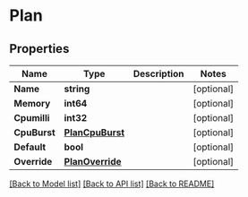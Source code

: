 # Plan

## Properties
Name | Type | Description | Notes
------------ | ------------- | ------------- | -------------
**Name** | **string** |  | [optional] 
**Memory** | **int64** |  | [optional] 
**Cpumilli** | **int32** |  | [optional] 
**CpuBurst** | [**PlanCpuBurst**](Plan_cpuBurst.md) |  | [optional] 
**Default** | **bool** |  | [optional] 
**Override** | [**PlanOverride**](PlanOverride.md) |  | [optional] 

[[Back to Model list]](../README.md#documentation-for-models) [[Back to API list]](../README.md#documentation-for-api-endpoints) [[Back to README]](../README.md)



